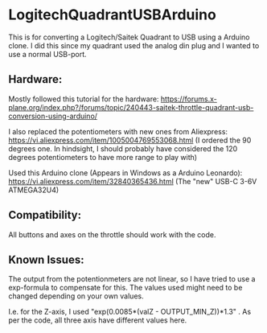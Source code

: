 # LogitechQuadrantUSBArduino
This is for converting a Logitech/Saitek Quadrant to USB using a Arduino clone.
I did this since my quadrant used the analog din plug and I wanted to use a normal USB-port.

Hardware:
---------
Mostly followed this tutorial for the hardware:
https://forums.x-plane.org/index.php?/forums/topic/240443-saitek-throttle-quadrant-usb-conversion-using-arduino/

I also replaced the potentiometers with new ones from Aliexpress:
https://vi.aliexpress.com/item/1005004769553068.html
(I ordered the 90 degrees one. In hindsight, I should probably have considered the 120 degrees potentiometers to have more range to play with)

Used this Arduino clone (Appears in Windows as a Arduino Leonardo):
https://vi.aliexpress.com/item/32840365436.html
(The "new" USB-C 3-6V ATMEGA32U4)

Compatibility:
--------------
All buttons and axes on the throttle should work with the code.

Known Issues:
-------------
The output from the potentionmeters are not linear, so I have tried to use a exp-formula to compensate for this.
The values used might need to be changed depending on your own values.

I.e. for the Z-axis, I used "exp(0.0085*(valZ - OUTPUT_MIN_Z))*1.3" . 
As per the code, all three axis have different values here.
